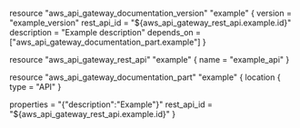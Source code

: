 resource "aws_api_gateway_documentation_version" "example" {
  version     = "example_version"
  rest_api_id = "${aws_api_gateway_rest_api.example.id}"
  description = "Example description"
  depends_on  = ["aws_api_gateway_documentation_part.example"]
}

resource "aws_api_gateway_rest_api" "example" {
  name = "example_api"
}

resource "aws_api_gateway_documentation_part" "example" {
  location {
    type = "API"
  }

  properties  = "{\"description\":\"Example\"}"
  rest_api_id = "${aws_api_gateway_rest_api.example.id}"
}
